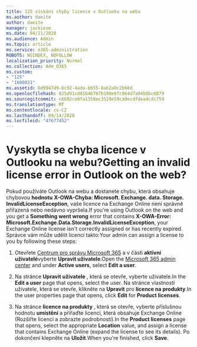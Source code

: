 ```yaml
---
title: 125 získání chyby licence v Outlooku na webu
ms.author: daeite
author: daeite
manager: jackiesm
ms.date: 04/21/2020
ms.audience: Admin
ms.topic: article
ms.service: o365-administration
ROBOTS: NOINDEX, NOFOLLOW
localization_priority: Normal
ms.collection: Adm_O365
ms.custom:
- "125"
- "1600021"
ms.assetid: 6d9947d9-6c92-4ada-b655-8ab2a0c2b66d
ms.openlocfilehash: 825d91cd81646767b100e6fc964d7a94b8bc6879
ms.sourcegitcommit: c6692ce0fa1358ec3529e59ca0ecdfdea4cdc759
ms.translationtype: MT
ms.contentlocale: cs-CZ
ms.lasthandoff: 09/14/2020
ms.locfileid: "47677452"
---
```

# <a name="getting-an-invalid-license-error-in-outlook-on-the-web"></a><span data-ttu-id="bab1a-102">Vyskytla se chyba licence v Outlooku na webu?</span><span class="sxs-lookup"><span data-stu-id="bab1a-102">Getting an invalid license error in Outlook on the web?</span></span>

<span data-ttu-id="bab1a-103">Pokud používáte Outlook na webu a dostanete chybu, která obsahuje chybovou **hodnotu** **X-OWA-Chyba: Microsoft. Exchange. data. Storage. InvalidLicenseException**, vaše licence na Exchange Online není správně přiřazená nebo nedávno vypršela.</span><span class="sxs-lookup"><span data-stu-id="bab1a-103">If you're using Outlook on the web and you get a **Something went wrong** error that contains **X-OWA-Error: Microsoft.Exchange.Data.Storage.InvalidLicenseException**, your Exchange Online license isn't correctly assigned or has recently expired.</span></span> <span data-ttu-id="bab1a-104">Správce vám může udělit licenci takto:</span><span class="sxs-lookup"><span data-stu-id="bab1a-104">Your admin can assign a license to you by following these steps:</span></span>
  
1. <span data-ttu-id="bab1a-105">Otevřete [Centrum pro správu Microsoft 365](https://portal.office.com/adminportal/home#/homepage) a v části **aktivní uživatelé**vyberte **Upravit uživatele**.</span><span class="sxs-lookup"><span data-stu-id="bab1a-105">Open the [Microsoft 365 admin center](https://portal.office.com/adminportal/home#/homepage) and under **Active users**, select **Edit a user**.</span></span>

2. <span data-ttu-id="bab1a-106">Na stránce **Upravit uživatele** , která se otevře, vyberte uživatele.</span><span class="sxs-lookup"><span data-stu-id="bab1a-106">In the **Edit a user** page that opens, select the user.</span></span> <span data-ttu-id="bab1a-107">Na stránce vlastností uživatele, která se otevře, klikněte na **Upravit** pro **licence na produkty**.</span><span class="sxs-lookup"><span data-stu-id="bab1a-107">In the user properties page that opens, click **Edit** for **Product licenses**.</span></span>

3. <span data-ttu-id="bab1a-108">Na stránce **licence na produkty** , která se otevře, vyberte příslušnou hodnotu **umístění** a přiřaďte licenci, která obsahuje Exchange Online (Rozšiřte licenci a zobrazte podrobnosti).</span><span class="sxs-lookup"><span data-stu-id="bab1a-108">In the **Product licenses** page that opens, select the appropriate **Location** value, and assign a license that contains Exchange Online (expand the license to see its details).</span></span> <span data-ttu-id="bab1a-109">Po dokončení klepněte na **Uložit**.</span><span class="sxs-lookup"><span data-stu-id="bab1a-109">When you're finished, click **Save**.</span></span>
